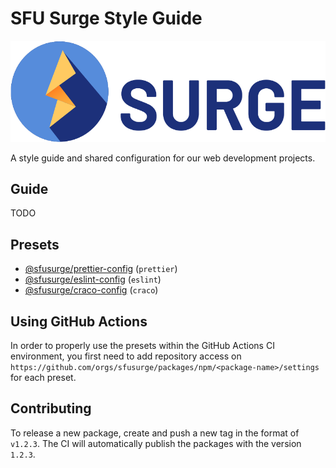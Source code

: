 # SFU Surge Style Guide

<img src=".github/assets/surge.svg" alt="SFU Surge Logo" />

A style guide and shared configuration for our web development projects.

## Guide

TODO

## Presets

- [@sfusurge/prettier-config](config/prettier) (`prettier`)
- [@sfusurge/eslint-config](config/eslint) (`eslint`)
- [@sfusurge/craco-config](config/craco) (`craco`)

## Using GitHub Actions

In order to properly use the presets within the GitHub Actions CI environment, you first need to add repository access on `https://github.com/orgs/sfusurge/packages/npm/<package-name>/settings` for each preset.

## Contributing

To release a new package, create and push a new tag in the format of `v1.2.3`. The CI will automatically publish the packages with the version `1.2.3`.
